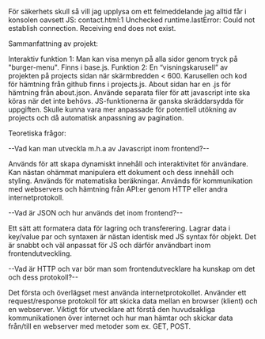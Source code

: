 

För säkerhets skull så vill jag upplysa om ett felmeddelande jag alltid får i konsolen oavsett JS: 
contact.html:1 Unchecked runtime.lastError: Could not establish connection. Receiving end does not exist.

Sammanfattning av projekt:

Interaktiv funktion 1: Man kan visa menyn på alla sidor genom tryck på "burger-menu". Finns i base.js.
Funktion 2: En “visningskarusell” av projekten på projects sidan när skärmbredden < 600. Karusellen och kod för hämtning från github finns i projects.js. 
About sidan har en .js för hämtning från about.json.
Använde separata filer för att javascript inte ska köras när det inte behövs.
JS-funktionerna är ganska skräddarsydda för uppgiften. Skulle kunna vara mer anpassade för potentiell utökning av projects och då automatisk anpassning av pagination. 

Teoretiska frågor:

--Vad kan man utveckla m.h.a av Javascript inom frontend?--

Används för att skapa dynamiskt innehåll och interaktivitet för
användare. Kan nästan ohämmat manipulera ett dokument och dess innehåll och styling. Används för matematiska beräkningar.
Används för kommunikation med webservers och hämtning från API:er genom HTTP eller andra internetprotokoll.

--Vad är JSON och hur används det inom frontend?--

Ett sätt att formatera data för lagring och transferering. Lagrar data i key/value par och syntaxen är nästan identisk med JS syntax för objekt. Det är snabbt och väl anpassat för JS och därför användbart inom frontendutveckling.

--Vad är HTTP och var bör man som frontendutvecklare ha kunskap om det och dess protokoll?--

Det första och överlägset mest använda internetprotokollet. Använder ett request/response protokoll för att skicka data mellan en browser (klient) och en webserver. 
Viktigt för utvecklare att förstå den huvudsakliga kommunikationen över internet och hur man hämtar och skickar data från/till en webserver med metoder som ex. GET, POST.

